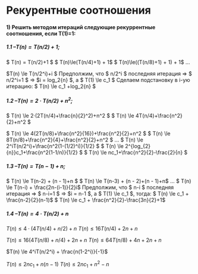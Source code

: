 # Рекурентные соотношения
#### 1) Решить методом итераций следующие рекуррентные соотношения, если T(1)=1:

##### 1.1 $– T(n)=T(n/2)+1;$
$ T(n) = T(n/2)+1 $
$ T(n)\le(T(n/4)+1) + 1$ 
$ T(n)\le((T(n/8)+1) + 1) + 1$ 
...

$T(n) \le T(n/2^i)+i $
Предполжим, что $ n/2^i $ последняя итерация \=> $ n/2^i=1 $ => $i = log_2{n} $, а $ T(1) \le c_1 $
Сделаем подстановку в i-ую итерацию:
$ T(n) \le c_1 +log_2{n} $

##### 1.2 $– T(n)=2·T(n/2)+n^2;$
$ T(n) \le 2·(2T(n/4)+\frac{n}{2}^2)+n^2 $ 
$ T(n) \le 4T(n/4)+\frac{n^2}{2}+n^2 $ 

$ T(n) \le 4(2T(n/8)+\frac{n^2}{16})+\frac{n^2}{2}+n^2 $ 
$ T(n) \le 8T(n/8)+\frac{n^2}{4}+\frac{n^2}{2}+n^2  $ 
...
$ T(n) \le 2^iT(n/2^i)+\frac{n^2(1-(1/2)^i)}{1/2}  $ 
$ T(n) \le 2^{log_{2}{n}}c_1+\frac{n^2(1-1/n)}{1/2}  $ 
$ T(n) \le nc_1+\frac{n^2}{2}-\frac{2}{n}  $ 



##### 1.3 $– T(n)= T(n-1)+n;$
$ T(n) \le T(n-2) + (n - 1)+n $
$ T(n) \le T(n-3) + (n - 2)+(n - 1)+n$
...
$ T(n) \le T(n-i) + \frac{2n-(i-1)}{2}i$
Предполжим, что $ n-i $ последняя итерация \=> $ n-i=1 $ => $i = n-1 $, а $ T(1) \le c_1 $, тогда:
$ T(n) \le c_1 + \frac{n-2}{2}(n-1)$
$ T(n) \le c_1 + \frac{n^2}{2}-\frac{3n}{2}+1$



##### 1.4 $– T(n)= 4·T(n/2)+n$
$T(n) \le 4·(4T(n/4)+n/2)+n$
$T(n) \le 16T(n/4)+2n+n$

$T(n) \le 16(4T(n/8)+n/4)+2n+n$
$T(n) \le 64T(n/8) + 4n + 2n + n$

$T(n) \le 4^iT(n/2^i) + \frac{n(1-2^i)}{-1}$


$T(n) \le 2nc_1 + n(n-1)$
$T(n) \le 2nc_1 + n^2-n$
